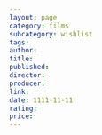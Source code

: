 ```yaml
---
layout: page
category: films
subcategory: wishlist
tags:
author:
title:
published:
director:
producer:
link:
date: 1111-11-11
rating:
price:
---
```

